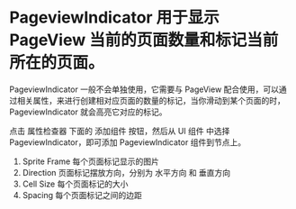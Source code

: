
# PageviewIndicator 用于显示 PageView 当前的页面数量和标记当前所在的页面。
PageviewIndicator 一般不会单独使用，它需要与 PageView 配合使用，可以通过相关属性，来进行创建相对应页面的数量的标记，当你滑动到某个页面的时，PageviewIndicator 就会高亮它对应的标记。

点击 属性检查器 下面的 添加组件 按钮，然后从 UI 组件 中选择 PageviewIndicator，即可添加 PageviewIndicator 组件到节点上。

1. Sprite Frame	每个页面标记显示的图片
2. Direction 页面标记摆放方向，分别为 水平方向 和 垂直方向
3. Cell Size	每个页面标记的大小
4. Spacing	每个页面标记之间的边距
